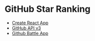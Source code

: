 # GitHub Star Ranking

- [Create React App](https://github.com/facebook/create-react-app)
- [GitHub API v3](https://developer.github.com/v3/search/#search-repositories)
- [Github Battle App](https://react-course-project.netlify.com)
